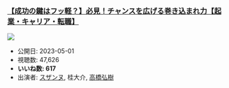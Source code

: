 ### [【成功の鍵はフッ軽？】必見！チャンスを広げる巻き込まれ力【起業・キャリア・転職】](https://www.youtube.com/watch?v=Hfh1r9EduzA)
[![](https://img.youtube.com/vi/Hfh1r9EduzA/sddefault.jpg)](https://www.youtube.com/watch?v=Hfh1r9EduzA)
-   公開日: 2023-05-01
-   視聴数: 47,626
-   **いいね数: 617**
-   出演者: [スザンヌ](/rehacq_fan/people/スザンヌ "wikilink"), 桂大介, [高橋弘樹](/rehacq_fan/people/高橋弘樹 "wikilink")
